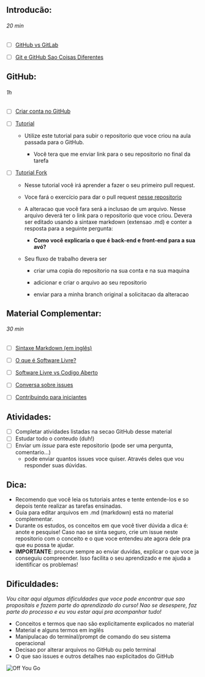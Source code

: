 ## Introducão:

###### *20 min*

- [ ] [GitHub vs GitLab](https://pt.wikiversity.org/wiki/GitHub_x_GitLab)

- [ ] [Git e GitHub Sao Coisas Diferentes](http://gabsferreira.com/git-e-github-sao-coisas-diferentes/)

## GitHub:

###### *1h*

- [ ] [Criar conta no GitHub](https://www.github.com)

- [ ] [Tutorial](https://br.udacity.com/blog/post/tutorial-iniciantes-git-github)
  
  - Utilize este tutorial para subir o repositorio que voce criou na aula passada para o GitHub.
    
    - Você tera que me enviar link para o seu repositorio no final da tarefa
    
- [ ] [Tutorial Fork](https://blog.da2k.com.br/2015/02/04/git-e-github-do-clone-ao-pull-request/)
  
  - Nesse tutorial você irá aprender a fazer o seu primeiro pull request. 
   
  - Voce fará o exercício para dar o pull request [nesse repositorio](https://github.com/jynthia/programming-coach)
   
  - A alteracao que você fara será a inclusao de um arquivo. Nesse arquivo deverá ter o link para o repositorio que voce criou. Devera ser editado usando a sintaxe markdown (extensao .md) e conter a resposta para a seguinte pergunta:
    
    - **Como você explicaria o que é back-end e front-end para a sua avó?**
    
  - Seu fluxo de trabalho devera ser
  
    - criar uma copia do repositorio na sua conta e na sua maquina
    
    - adicionar e criar o arquivo ao seu repositorio
    
    - enviar para a minha branch original a solicitacao da alteracao
    

## Material Complementar:

###### *30 min*

- [ ] [Sintaxe Markdown (em inglês)](https://help.github.com/articles/basic-writing-and-formatting-syntax/)

- [ ] [O que é Software Livre?](https://www.gnu.org/philosophy/free-sw.pt-br.html)

- [ ] [Software Livre vs Codigo Aberto](https://www.diolinux.com.br/2015/03/diferenca-entre-software-livre-e-open-source.html)

- [ ] [Conversa sobre issues](https://github.com/frontendbr/forum/issues/964)

- [ ] [Contribuindo para iniciantes](https://github.com/frontendbr/forum/issues/964)

## Atividades:

- [ ] Completar atividades listadas na secao GitHub desse material
- [ ] Estudar todo o conteudo (duh!)
- [ ] Enviar um *issue* para este repositorio (pode ser uma pergunta, comentario...)
  * pode enviar quantos issues voce quiser. Através deles que vou responder suas dúvidas.

## Dica:

- Recomendo que você leia os tutoriais antes e tente entende-los e so depois tente realizar as tarefas ensinadas.
- Guia para editar arquivos em .md (markdown) está no material complementar.
- Durante os estudos, os conceitos em que você tiver dúvida a dica é: anote e pesquise! Caso nao se sinta seguro, crie um issue neste repositorio com o conceito e o que voce entendeu ate agora dele pra que eu possa te ajudar. 
- **IMPORTANTE**: procure sempre ao enviar duvidas, explicar o que voce ja conseguiu compreender. Isso facilita o seu aprendizado e me ajuda a identificar os problemas!

## Dificuldades:
*Vou citar aqui algumas dificuldades que voce pode encontrar que sao propositais e fazem parte do aprendizado do curso! Nao se desespere, faz parte do processo e eu vou estar aqui pra acompanhar tudo!*

- Conceitos e termos que nao são explicitamente explicados no material
- Material e alguns termos em inglês
- Manipulacao do terminal/prompt de comando do seu sistema operacional
- Decisao por alterar arquivos no GitHub ou pelo terminal
- O que sao issues e outros detalhes nao explicitados do GitHub

![Off You Go](https://media.giphy.com/media/FJgynePi8740E/giphy.gif)


